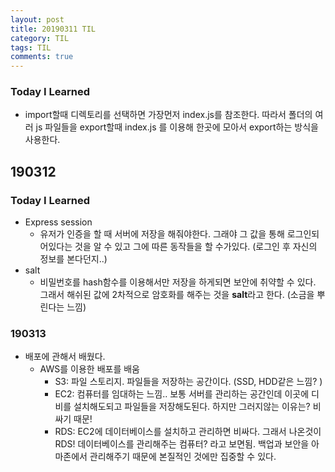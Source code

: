 ```yaml
---
layout: post
title: 20190311 TIL
category: TIL
tags: TIL
comments: true
---
```


### Today I Learned

- import할때 디렉토리를 선택하면 가장먼저 index.js를 참조한다. 따라서 폴더의 여러 js 파일들을 export할때 index.js 를 이용해 한곳에 모아서 export하는 방식을 사용한다.




## 190312

### Today I Learned

- Express session 
  - 유저가 인증을 할 때 서버에 저장을 해줘야한다. 그래야 그 값을 통해 로그인되어있다는 것을 알 수 있고 그에 따른 동작들을 할 수가있다. (로그인 후 자신의 정보를 본다던지..)
- salt
  - 비밀번호를 hash함수를 이용해서만 저장을 하게되면 보안에 취약할 수 있다. 그래서 해쉬된 값에 2차적으로 암호화를 해주는 것을 **salt**라고 한다. (소금을 뿌린다는 느낌)



### 190313

- 배포에 관해서 배웠다.
  - AWS를 이용한 배포를 배움
    - S3: 파일 스토리지. 파일들을 저장하는 공간이다. (SSD, HDD같은 느낌? )
    - EC2: 컴퓨터를 임대하는 느낌.. 보통 서버를 관리하는 공간인데 이곳에 디비를 설치해도되고 파일들을 저장해도된다. 하지만 그러지않는 이유는? 비싸기 때문!
    - RDS: EC2에 데이터베이스를 설치하고 관리하면 비싸다. 그래서 나온것이 RDS! 데이터베이스를 관리해주는 컴퓨터? 라고 보면됨. 백업과 보안을 아마존에서 관리해주기 때문에 본질적인 것에만 집중할 수 있다.

